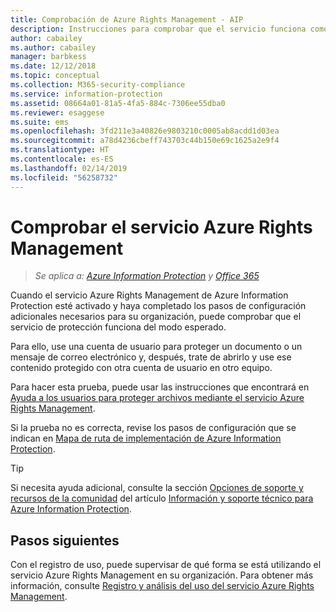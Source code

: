 ```yaml
---
title: Comprobación de Azure Rights Management - AIP
description: Instrucciones para comprobar que el servicio funciona como se esperaba protegiendo un archivo o mensaje de correo electrónico mediante una cuenta de usuario y, a continuación, tratar de abrirlo y usar ese contenido protegido procedente de otra cuenta de usuario.
author: cabailey
ms.author: cabailey
manager: barbkess
ms.date: 12/12/2018
ms.topic: conceptual
ms.collection: M365-security-compliance
ms.service: information-protection
ms.assetid: 08664a01-81a5-4fa5-884c-7306ee55dba0
ms.reviewer: esaggese
ms.suite: ems
ms.openlocfilehash: 3fd211e3a40826e9803210c0005ab8acdd1d03ea
ms.sourcegitcommit: a78d4236cbeff743703c44b150e69c1625a2e9f4
ms.translationtype: HT
ms.contentlocale: es-ES
ms.lasthandoff: 02/14/2019
ms.locfileid: "56258732"
---
```

# <a name="verifying-the-azure-rights-management-service"></a>Comprobar el servicio Azure Rights Management

>*Se aplica a: [Azure Information Protection](https://azure.microsoft.com/pricing/details/information-protection) y [Office 365](https://download.microsoft.com/download/E/C/F/ECF42E71-4EC0-48FF-AA00-577AC14D5B5C/Azure_Information_Protection_licensing_datasheet_EN-US.pdf)*

Cuando el servicio Azure Rights Management de Azure Information Protection esté activado y haya completado los pasos de configuración adicionales necesarios para su organización, puede comprobar que el servicio de protección funciona del modo esperado. 

Para ello, use una cuenta de usuario para proteger un documento o un mensaje de correo electrónico y, después, trate de abrirlo y use ese contenido protegido con otra cuenta de usuario en otro equipo.

Para hacer esta prueba, puede usar las instrucciones que encontrará en [Ayuda a los usuarios para proteger archivos mediante el servicio Azure Rights Management](help-users.md).

Si la prueba no es correcta, revise los pasos de configuración que se indican en [Mapa de ruta de implementación de Azure Information Protection](deployment-roadmap.md).

> [!TIP]
> Si necesita ayuda adicional, consulte la sección [Opciones de soporte y recursos de la comunidad](information-support.md#support-options-and-community-resources) del artículo [Información y soporte técnico para Azure Information Protection](information-support.md).

## <a name="next-steps"></a>Pasos siguientes

Con el registro de uso, puede supervisar de qué forma se está utilizando el servicio Azure Rights Management en su organización. Para obtener más información, consulte [Registro y análisis del uso del servicio Azure Rights Management](log-analyze-usage.md).



